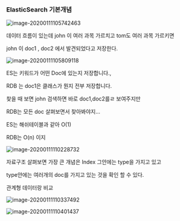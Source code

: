 ### ElasticSearch 기본개념

![image-20200111105742463](D:\Study\StudyDocs\Document\Server\DataScience\image\image-20200111105742463.png)

데이터 흐름이 있는데 john 이 여러 과목 가르치고 tom도 여러 과목 가르키면

john 이 doc1 , doc2 에서 발견되었다고 저장한다.



![image-20200111105809118](D:\Study\StudyDocs\Document\Server\DataScience\image\image-20200111105809118.png)

ES는 키워드가 어떤 Doc에 있는지 저장합니다.,

RDB 는 doc1은 클래스가 뭔지 전부 저장합니다.



찾을 때 보면 john 검색하면 바로 doc1,doc2를ㄹ 보여주지만

RDB는 모든 doc 살펴보면서 찾아봐야지...

ES는 해쉬테이블과 같아 O(1)

RDB는 O(n) 이지

![image-20200111110228732](D:\Study\StudyDocs\Document\Server\DataScience\image\image-20200111110228732.png)

자료구조 살펴보면 가장 큰 개념은 Index 그안에는 type을 가지고 있고

type안에는 여러개의 doc를 가지고 있는 것을 확인 할 수 있다.



관계형 데이터랑 비교

![image-20200111110337492](D:\Study\StudyDocs\Document\Server\DataScience\image\image-20200111110337492.png)

![image-20200111110401437](D:\Study\StudyDocs\Document\Server\DataScience\image\image-20200111110401437.png)





